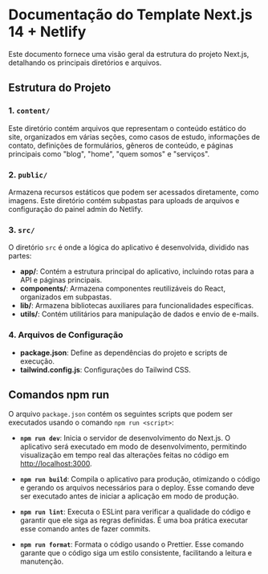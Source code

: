 # Documentação do Template Next.js 14 + Netlify

Este documento fornece uma visão geral da estrutura do projeto Next.js, detalhando os principais diretórios e arquivos.

## Estrutura do Projeto

### 1. `content/`
Este diretório contém arquivos que representam o conteúdo estático do site, organizados em várias seções, como casos de estudo, informações de contato, definições de formulários, gêneros de conteúdo, e páginas principais como "blog", "home", "quem somos" e "serviços".

### 2. `public/`
Armazena recursos estáticos que podem ser acessados diretamente, como imagens. Este diretório contém subpastas para uploads de arquivos e configuração do painel admin do Netlify.

### 3. `src/`
O diretório `src` é onde a lógica do aplicativo é desenvolvida, dividido nas partes:

- **app/**: Contém a estrutura principal do aplicativo, incluindo rotas para a API e páginas principais.
- **components/**: Armazena componentes reutilizáveis do React, organizados em subpastas.
- **lib/**: Armazena bibliotecas auxiliares para funcionalidades específicas.
- **utils/**: Contém utilitários para manipulação de dados e envio de e-mails.

### 4. Arquivos de Configuração
- **package.json**: Define as dependências do projeto e scripts de execução.
- **tailwind.config.js**: Configurações do Tailwind CSS.

## Comandos npm run

O arquivo `package.json` contém os seguintes scripts que podem ser executados usando o comando `npm run <script>`:

- **`npm run dev`**: Inicia o servidor de desenvolvimento do Next.js. O aplicativo será executado em modo de desenvolvimento, permitindo visualização em tempo real das alterações feitas no código em [http://localhost:3000](http://localhost:3000).

- **`npm run build`**: Compila o aplicativo para produção, otimizando o código e gerando os arquivos necessários para o deploy. Esse comando deve ser executado antes de iniciar a aplicação em modo de produção.

- **`npm run lint`**: Executa o ESLint para verificar a qualidade do código e garantir que ele siga as regras definidas. É uma boa prática executar esse comando antes de fazer commits.

- **`npm run format`**: Formata o código usando o Prettier. Esse comando garante que o código siga um estilo consistente, facilitando a leitura e manutenção.
